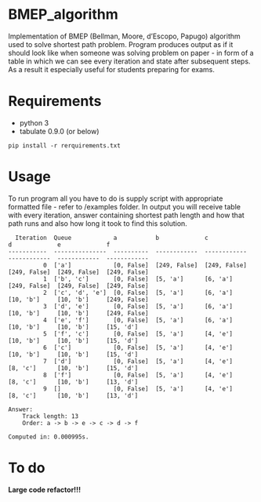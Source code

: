# BMEP_algorithm
Implementation of BMEP (Bellman, Moore, d’Escopo, Papugo) algorithm used to solve shortest path problem. Program produces output as if it should look like when someone was solving problem on paper - in form of a table in which we can see every iteration and state after subsequent steps. As a result it especially useful for students preparing for exams.

# Requirements
* python 3
* tabulate 0.9.0 (or below)

`pip install -r rerquirements.txt`

# Usage

To run program all you have to do is supply script with appropriate formatted file - refer to /examples folder.
In output you will receive table with every iteration, answer containing shortest path length and how that path runs and also how long it took to find this solution.

```
  Iteration  Queue            a           b             c             d             e             f
-----------  ---------------  ----------  ------------  ------------  ------------  ------------  ------------
          0  ['a']            [0, False]  [249, False]  [249, False]  [249, False]  [249, False]  [249, False]
          1  ['b', 'c']       [0, False]  [5, 'a']      [6, 'a']      [249, False]  [249, False]  [249, False]
          2  ['c', 'd', 'e']  [0, False]  [5, 'a']      [6, 'a']      [10, 'b']     [10, 'b']     [249, False]
          3  ['d', 'e']       [0, False]  [5, 'a']      [6, 'a']      [10, 'b']     [10, 'b']     [249, False]
          4  ['e', 'f']       [0, False]  [5, 'a']      [6, 'a']      [10, 'b']     [10, 'b']     [15, 'd']
          5  ['f', 'c']       [0, False]  [5, 'a']      [4, 'e']      [10, 'b']     [10, 'b']     [15, 'd']
          6  ['c']            [0, False]  [5, 'a']      [4, 'e']      [10, 'b']     [10, 'b']     [15, 'd']
          7  ['d']            [0, False]  [5, 'a']      [4, 'e']      [8, 'c']      [10, 'b']     [15, 'd']
          8  ['f']            [0, False]  [5, 'a']      [4, 'e']      [8, 'c']      [10, 'b']     [13, 'd']
          9  []               [0, False]  [5, 'a']      [4, 'e']      [8, 'c']      [10, 'b']     [13, 'd']

Answer:
	Track length: 13
	Order: a -> b -> e -> c -> d -> f

Computed in: 0.000995s.
```

# To do

**Large code refactor!!!**
